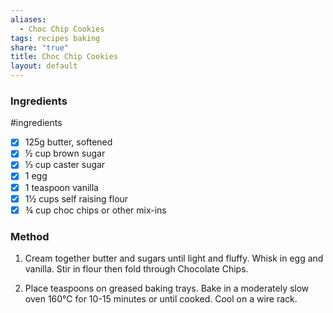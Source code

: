 ```yaml
---
aliases:
  - Choc Chip Cookies
tags: recipes baking
share: "true"
title: Choc Chip Cookies
layout: default
---
```


### Ingredients
#ingredients 
- [x] 125g butter, softened
- [x] ½ cup brown sugar
- [x] ⅓ cup caster sugar
- [x] 1 egg
- [x] 1 teaspoon vanilla
- [x] 1½ cups self raising flour
- [x] ¾ cup choc chips or other mix-ins

### **Method**

1. Cream together butter and sugars until light and fluffy. Whisk in egg and vanilla. Stir in flour then fold through Chocolate Chips.

2. Place teaspoons on greased baking trays. Bake in a moderately slow oven 160°C for 10-15 minutes or until cooked. Cool on a wire rack.

